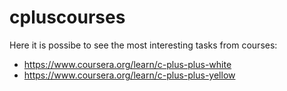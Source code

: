 # cpluscourses
Here it is possibe to see the most interesting tasks from courses: 
- https://www.coursera.org/learn/c-plus-plus-white
- https://www.coursera.org/learn/c-plus-plus-yellow

